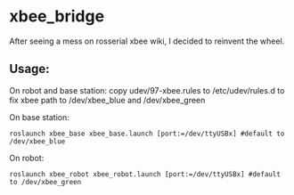 # xbee_bridge

After seeing a mess on rosserial xbee wiki, I decided to reinvent the wheel.

## Usage:

On robot and base station: copy udev/97-xbee.rules to /etc/udev/rules.d to fix xbee path to /dev/xbee_blue and /dev/xbee_green

On base station:
```
roslaunch xbee_base xbee_base.launch [port:=/dev/ttyUSBx] #default to /dev/xbee_blue
```
On robot:
```
roslaunch xbee_robot xbee_robot.launch [port:=/dev/ttyUSBx] #default to /dev/xbee_green
```
